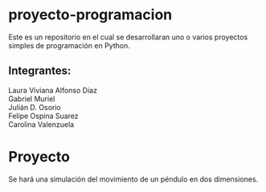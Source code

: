 # proyecto-programacion
Este es un repositorio en el cual se desarrollaran uno o varios proyectos simples de programación en Python.
## Integrantes:
  Laura Viviana Alfonso Diaz  
  Gabriel Muriel    
  Julián D. Osorio    
  Felipe Ospina Suarez   
  Carolina Valenzuela  
# Proyecto
Se hará una simulación del movimiento de un péndulo en dos dimensiones.



  
